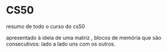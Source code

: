 # CS50
resumo de todo o curso do cs50

apresentado à ideia de uma matriz , blocos de memória que são consecutivos: lado a lado uns com os outros.